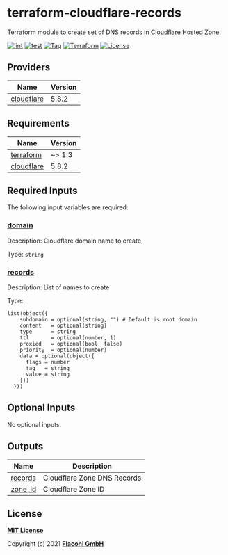 # terraform-cloudflare-records

Terraform module to create set of DNS records in Cloudflare Hosted Zone.

[![lint](https://github.com/flaconi/terraform-cloudflare-records/workflows/lint/badge.svg)](https://github.com/flaconi/terraform-cloudflare-records/actions?query=workflow%3Alint)
[![test](https://github.com/flaconi/terraform-cloudflare-records/workflows/test/badge.svg)](https://github.com/flaconi/terraform-cloudflare-records/actions?query=workflow%3Atest)
[![Tag](https://img.shields.io/github/tag/flaconi/terraform-cloudflare-records.svg)](https://github.com/flaconi/terraform-cloudflare-records/releases)
[![Terraform](https://img.shields.io/badge/Terraform--registry-cloudflare--records-brightgreen.svg)](https://registry.terraform.io/modules/flaconi/records/cloudflare/)
[![License](https://img.shields.io/badge/license-MIT-blue.svg)](https://opensource.org/licenses/MIT)


<!-- TFDOCS_HEADER_START -->


<!-- TFDOCS_HEADER_END -->

<!-- TFDOCS_PROVIDER_START -->
## Providers

| Name | Version |
|------|---------|
| <a name="provider_cloudflare"></a> [cloudflare](#provider\_cloudflare) | 5.8.2 |

<!-- TFDOCS_PROVIDER_END -->

<!-- TFDOCS_REQUIREMENTS_START -->
## Requirements

| Name | Version |
|------|---------|
| <a name="requirement_terraform"></a> [terraform](#requirement\_terraform) | ~> 1.3 |
| <a name="requirement_cloudflare"></a> [cloudflare](#requirement\_cloudflare) | 5.8.2 |

<!-- TFDOCS_REQUIREMENTS_END -->

<!-- TFDOCS_INPUTS_START -->
## Required Inputs

The following input variables are required:

### <a name="input_domain"></a> [domain](#input\_domain)

Description: Cloudflare domain name to create

Type: `string`

### <a name="input_records"></a> [records](#input\_records)

Description: List of names to create

Type:

```hcl
list(object({
    subdomain = optional(string, "") # Default is root domain
    content   = optional(string)
    type      = string
    ttl       = optional(number, 1)
    proxied   = optional(bool, false)
    priority  = optional(number)
    data = optional(object({
      flags = number
      tag   = string
      value = string
    }))
  }))
```

## Optional Inputs

No optional inputs.

<!-- TFDOCS_INPUTS_END -->

<!-- TFDOCS_OUTPUTS_START -->
## Outputs

| Name | Description |
|------|-------------|
| <a name="output_records"></a> [records](#output\_records) | Cloudflare Zone DNS Records |
| <a name="output_zone_id"></a> [zone\_id](#output\_zone\_id) | Cloudflare Zone ID |

<!-- TFDOCS_OUTPUTS_END -->

## License

**[MIT License](LICENSE)**

Copyright (c) 2021 **[Flaconi GmbH](https://github.com/flaconi)**
